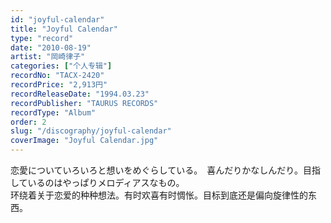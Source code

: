 ```yaml
---
id: "joyful-calendar"
title: "Joyful Calendar"
type: "record"
date: "2010-08-19"
artist: "岡崎律子"
categories: ["个人专辑"]
recordNo: "TACX-2420"
recordPrice: "2,913円"
recordReleaseDate: "1994.03.23"
recordPublisher: "TAURUS RECORDS"
recordType: "Album"
order: 2
slug: "/discography/joyful-calendar"
coverImage: "Joyful Calendar.jpg"
---
```


恋愛についていろいろと想いをめぐらしている。　喜んだりかなしんだり。目指しているのはやっぱりメロディアスなもの。  
环绕着关于恋爱的种种想法。有时欢喜有时惆怅。目标到底还是偏向旋律性的东西。
